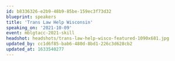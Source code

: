 ```yaml
---
id: b8336326-e2b9-48b9-85be-159ec3f73d32
blueprint: speakers
title: 'Trans Law Help Wisconsin'
speaking_on: '2021-10-09'
event: mblgtacc-2021-skill
headshot: headshots/trans-law-help-wisco-featured-1090x681.jpg
updated_by: cc1d6f85-bab6-480d-8bd1-226c3d628cb2
updated_at: 1633540277
---
```

